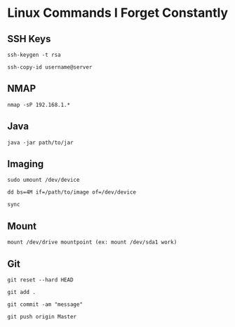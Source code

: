 # Linux Commands I Forget Constantly

## SSH Keys
```
ssh-keygen -t rsa

ssh-copy-id username@server
```

## NMAP
```
nmap -sP 192.168.1.*
```

## Java
```
java -jar path/to/jar
```

## Imaging
```
sudo umount /dev/device

dd bs=4M if=/path/to/image of=/dev/device

sync
```

## Mount
```
mount /dev/drive mountpoint (ex: mount /dev/sda1 work)
```

## Git
```
git reset --hard HEAD

git add .

git commit -am "message"

git push origin Master
```
